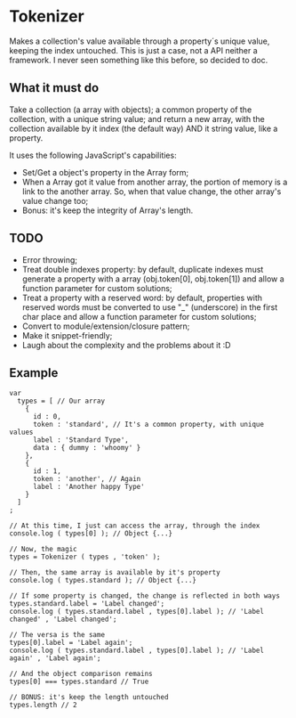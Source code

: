 # Tokenizer
Makes a collection's value available through a property´s unique value, keeping the index untouched. This is just a case, not a API neither a framework. I never seen something like this before, so decided to doc.

## What it must do
Take a collection (a array with objects); a common property of the collection, with a unique string value; and return a new array, with the collection available by it index (the default way) AND it string value, like a property.

It uses the following JavaScript's capabilities:

- Set/Get a object's property in the Array form;
- When a Array got it value from another array, the portion of memory is a link to the another array. So, when that value change, the other array's value change too;
- Bonus: it's keep the integrity of Array's length.

## TODO

- Error throwing;
- Treat double indexes property: by default, duplicate indexes must generate a property with a array (obj.token[0], obj.token[1]) and allow a function parameter for custom solutions;
- Treat a property with a reserved word: by default, properties with reserved words must be converted to use "_"  (underscore) in the first char place and allow a function parameter for custom solutions;
- Convert to module/extension/closure pattern;
- Make it snippet-friendly;
- Laugh about the complexity and the problems about it :D

## Example

```
var
  types = [ // Our array
    {
      id : 0,
      token : 'standard', // It's a common property, with unique values
      label : 'Standard Type',
      data : { dummy : 'whoomy' }
    },
    {
      id : 1,
      token : 'another', // Again
      label : 'Another happy Type'
    }
  ]
;

// At this time, I just can access the array, through the index
console.log ( types[0] ); // Object {...}

// Now, the magic
types = Tokenizer ( types , 'token' );

// Then, the same array is available by it's property
console.log ( types.standard ); // Object {...}

// If some property is changed, the change is reflected in both ways
types.standard.label = 'Label changed';
console.log ( types.standard.label , types[0].label ); // 'Label changed' , 'Label changed';

// The versa is the same
types[0].label = 'Label again';
console.log ( types.standard.label , types[0].label ); // 'Label again' , 'Label again';

// And the object comparison remains
types[0] === types.standard // True

// BONUS: it's keep the length untouched
types.length // 2

```

